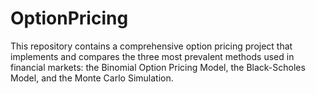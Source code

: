 # OptionPricing
This repository contains a comprehensive option pricing project that implements and compares the three most prevalent methods used in financial markets: the Binomial Option Pricing Model, the Black-Scholes Model, and the Monte Carlo Simulation.
